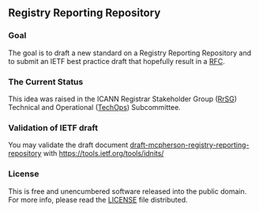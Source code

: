 ## Registry Reporting Repository

### Goal
The goal is to draft a new standard on a Registry Reporting Repository and to submit an IETF best practice draft that hopefully result in a [RFC].

### The Current Status
This idea was raised in the ICANN Registrar Stakeholder Group ([RrSG]) Technical and Operational ([TechOps]) Subcommittee.

### Validation of IETF draft
You may validate the draft document [draft-mcpherson-registry-reporting-repository] with https://tools.ietf.org/tools/idnits/

### License
This is free and unencumbered software released into the public domain. For more info, please read the [LICENSE] file distributed.

[ICANN]: https://www.ietf.org
[RFC]: https://en.wikipedia.org/wiki/Request_for_Comments
[RrSG]: http://icannregistrars.org
[TechOps]: http://icannregistrars.org/techops-sub-committee/
[LICENSE]: /LICENSE
[draft-mcpherson-registry-reporting-repository]: /draft-mcpherson-registry-reporting-repository.txt
